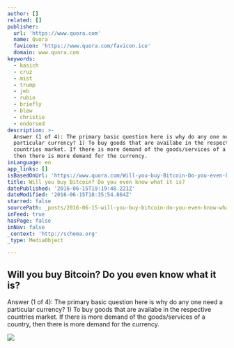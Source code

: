 ```yaml
---
author: []
related: []
publisher:
  url: 'https://www.quora.com'
  name: Quora
  favicon: 'https://www.quora.com/favicon.ico'
  domain: www.quora.com
keywords:
  - kasich
  - cruz
  - mist
  - trump
  - jeb
  - rubio
  - briefly
  - blew
  - christie
  - endorsed
description: >-
  Answer (1 of 4): The primary basic question here is why do any one need a
  particular currency? 1) To buy goods that are availabe in the respective
  countries market. If there is more demand of the goods/services of a country,
  then there is more demand for the currency.
inLanguage: en
app_links: []
isBasedOnUrl: 'https://www.quora.com/Will-you-buy-Bitcoin-Do-you-even-know-what-it-is'
title: Will you buy Bitcoin? Do you even know what it is?
datePublished: '2016-06-15T19:19:48.221Z'
dateModified: '2016-06-15T18:35:54.864Z'
starred: false
sourcePath: _posts/2016-06-15-will-you-buy-bitcoin-do-you-even-know-what-it-is.md
inFeed: true
hasPage: false
inNav: false
_context: 'http://schema.org'
_type: MediaObject

---
```

<article style=""><h1>Will you buy Bitcoin? Do you even know what it is?</h1><p>Answer (1 of 4): The primary basic question here is why do any one need a particular currency? 1) To buy goods that are availabe in the respective countries market. If there is more demand of the goods/services of a country, then there is more demand for the currency.</p><img src="https://qph.is.quoracdn.net/main-qimg-b468dd71ea82f08e49b0b585b7dd6eae?convert_to_webp=true" /></article>